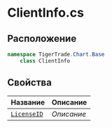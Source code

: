 
# ClientInfo.cs
## Расположение
```csharp
namespace TigerTrade.Chart.Base  
    class ClientInfo
```

## Свойства
| Название | Описание |
| --- | --- |
| [`LicenseID`](./Свойства/LicenseID.md) | *Описание* |
